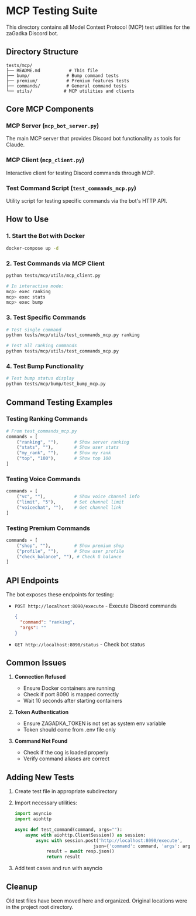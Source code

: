 # MCP Testing Suite

This directory contains all Model Context Protocol (MCP) test utilities for the zaGadka Discord bot.

## Directory Structure

```
tests/mcp/
├── README.md           # This file
├── bump/              # Bump command tests
├── premium/           # Premium features tests  
├── commands/          # General command tests
└── utils/            # MCP utilities and clients
```

## Core MCP Components

### MCP Server (`mcp_bot_server.py`)
The main MCP server that provides Discord bot functionality as tools for Claude.

### MCP Client (`mcp_client.py`)
Interactive client for testing Discord commands through MCP.

### Test Command Script (`test_commands_mcp.py`)
Utility script for testing specific commands via the bot's HTTP API.

## How to Use

### 1. Start the Bot with Docker
```bash
docker-compose up -d
```

### 2. Test Commands via MCP Client
```bash
python tests/mcp/utils/mcp_client.py

# In interactive mode:
mcp> exec ranking
mcp> exec stats
mcp> exec bump
```

### 3. Test Specific Commands
```bash
# Test single command
python tests/mcp/utils/test_commands_mcp.py ranking

# Test all ranking commands
python tests/mcp/utils/test_commands_mcp.py
```

### 4. Test Bump Functionality
```bash
# Test bump status display
python tests/mcp/bump/test_bump_mcp.py
```

## Command Testing Examples

### Testing Ranking Commands
```python
# From test_commands_mcp.py
commands = [
    ("ranking", ""),      # Show server ranking
    ("stats", ""),        # Show user stats
    ("my_rank", ""),      # Show my rank
    ("top", "100"),       # Show top 100
]
```

### Testing Voice Commands
```python
commands = [
    ("vc", ""),           # Show voice channel info
    ("limit", "5"),       # Set channel limit
    ("voicechat", ""),    # Get channel link
]
```

### Testing Premium Commands
```python
commands = [
    ("shop", ""),         # Show premium shop
    ("profile", ""),      # Show user profile
    ("check_balance", ""), # Check G balance
]
```

## API Endpoints

The bot exposes these endpoints for testing:

- `POST http://localhost:8090/execute` - Execute Discord commands
  ```json
  {
    "command": "ranking",
    "args": ""
  }
  ```

- `GET http://localhost:8090/status` - Check bot status

## Common Issues

1. **Connection Refused**
   - Ensure Docker containers are running
   - Check if port 8090 is mapped correctly
   - Wait 10 seconds after starting containers

2. **Token Authentication**
   - Ensure ZAGADKA_TOKEN is not set as system env variable
   - Token should come from .env file only

3. **Command Not Found**
   - Check if the cog is loaded properly
   - Verify command aliases are correct

## Adding New Tests

1. Create test file in appropriate subdirectory
2. Import necessary utilities:
   ```python
   import asyncio
   import aiohttp
   
   async def test_command(command, args=""):
       async with aiohttp.ClientSession() as session:
           async with session.post('http://localhost:8090/execute', 
                                 json={'command': command, 'args': args}) as resp:
               result = await resp.json()
               return result
   ```

3. Add test cases and run with asyncio

## Cleanup

Old test files have been moved here and organized. Original locations were in the project root directory.
